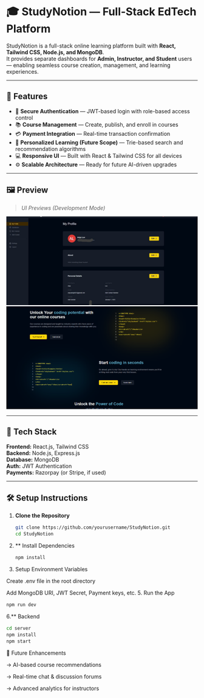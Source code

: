 # 🎓 StudyNotion — Full-Stack EdTech Platform

StudyNotion is a full-stack online learning platform built with **React, Tailwind CSS, Node.js, and MongoDB**.  
It provides separate dashboards for **Admin, Instructor, and Student** users — enabling seamless course creation, management, and learning experiences.

---

## 🚀 Features

- 🔐 **Secure Authentication** — JWT-based login with role-based access control  
- 📚 **Course Management** — Create, publish, and enroll in courses  
- 💳 **Payment Integration** — Real-time transaction confirmation  
- 🧠 **Personalized Learning (Future Scope)** — Trie-based search and recommendation algorithms  
- 💻 **Responsive UI** — Built with React & Tailwind CSS for all devices  
- ⚙️ **Scalable Architecture** — Ready for future AI-driven upgrades  

---

## 🖼️ Preview

> *UI Previews (Development Mode)*  

![Landing Page](StudyNotion/src/assets/image1.jpg)
![Dashboard Preview](StudyNotion/src/assets/Image2.png)

---

## 🧩 Tech Stack

**Frontend:** React.js, Tailwind CSS  
**Backend:** Node.js, Express.js  
**Database:** MongoDB  
**Auth:** JWT Authentication  
**Payments:** Razorpay (or Stripe, if used)

---

## 🛠️ Setup Instructions

1. **Clone the Repository**
   ```bash
   git clone https://github.com/yourusername/StudyNotion.git
   cd StudyNotion
3. ** Install Dependencies
   ```bash
   npm install
4. Setup Environment Variables

Create .env file in the root directory

Add MongoDB URI, JWT Secret, Payment keys, etc.
5. Run the App
  ```bash
npm run dev
```
6.** Backend
   ```bash
  cd server
npm install
npm start
```
🧠 Future Enhancements

-> AI-based course recommendations

-> Real-time chat & discussion forums

-> Advanced analytics for instructors

